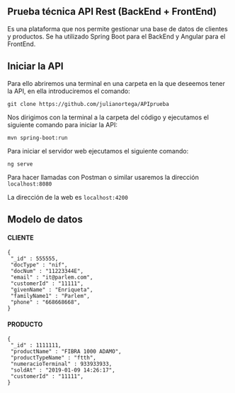 ## Prueba técnica API Rest (BackEnd + FrontEnd)
Es una plataforma que nos permite gestionar una base de datos de clientes y productos. Se ha utilizado Spring Boot para el BackEnd y Angular para el FrontEnd.

## Iniciar la API

Para ello abriremos una terminal en una carpeta en la que deseemos tener la API, en ella introduciremos el comando:

```
git clone https://github.com/julianortega/APIprueba
```

Nos dirigimos con la terminal a la carpeta del código y ejecutamos el siguiente comando para iniciar la API:

```
mvn spring-boot:run
```

Para iniciar el servidor web ejecutamos el siguiente comando:

```
ng serve
```
Para hacer llamadas con Postman o similar usaremos la dirección ```localhost:8080```

La dirección de la web es ```localhost:4200```

## Modelo de datos
#### CLIENTE
```
{
 "_id" : 555555,
 "docType" : "nif",
 "docNum" : "11223344E",
 "email" : "it@parlem.com",
 "customerId" : "11111",
 "givenName" : "Enriqueta",
 "familyName1" : "Parlem",
 "phone" : "668668668",
}
```
#### PRODUCTO
```
{
 "_id" : 1111111,
 "productName" : "FIBRA 1000 ADAMO",
 "productTypeName" : "ftth",
 "numeracioTerminal" : 933933933,
 "soldAt" : "2019-01-09 14:26:17",
 "customerId" : "11111",
}
```